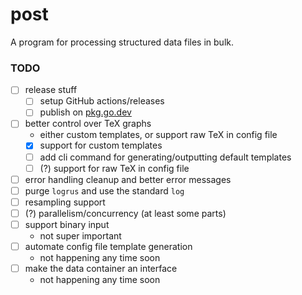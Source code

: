# post

A program for processing structured data files in bulk.

### TODO

- [ ] release stuff
    - [ ] setup GitHub actions/releases
    - [ ] publish on [pkg.go.dev](https://pkg.go.dev/)
- [ ] better control over TeX graphs
	- either custom templates, or support raw TeX in config file
	- [x] support for custom templates
	- [ ] add cli command for generating/outputting default templates
	- [ ] (?) support for raw TeX in config file
- [ ] error handling cleanup and better error messages
- [ ] purge `logrus` and use the standard `log`
- [ ] resampling support
- [ ] (?) parallelism/concurrency (at least some parts)
- [ ] support binary input
    - not super important
- [ ] automate config file template generation
    - not happening any time soon
- [ ] make the data container an interface
    - not happening any time soon

